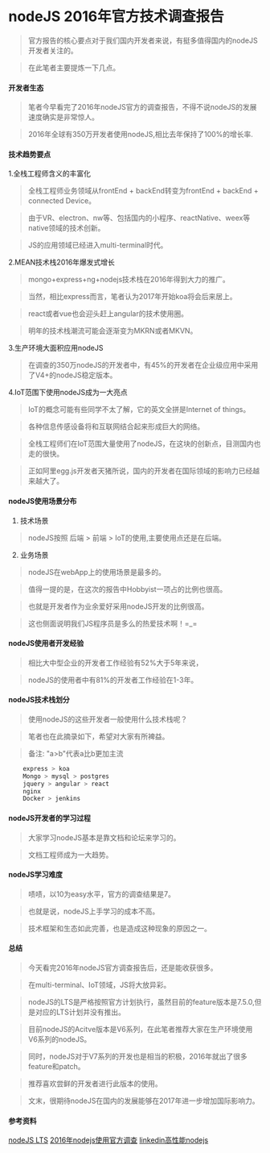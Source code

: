 # nodeJS 2016年官方技术调查报告

> 官方报告的核心要点对于我们国内开发者来说，有挺多值得国内的nodeJS开发者关注的。

> 在此笔者主要提炼一下几点。

#### 开发者生态
> 笔者今早看完了2016年nodeJS官方的调查报告，不得不说nodeJS的发展速度确实是非常惊人。

> 2016年全球有350万开发者使用nodeJS,相比去年保持了100%的增长率.

#### 技术趋势要点
1.全栈工程师含义的丰富化

> 全栈工程师业务领域从frontEnd + backEnd转变为frontEnd + backEnd + connected Device。

> 由于VR、electron、nw等、包括国内的小程序、reactNative、weex等native领域的技术创新。

> JS的应用领域已经进入multi-terminal时代。

2.MEAN技术栈2016年爆发式增长

> mongo+express+ng+nodejs技术栈在2016年得到大力的推广。

> 当然，相比express而言，笔者认为2017年开始koa将会后来居上。

> react或者vue也会迎头赶上angular的技术使用圈。

> 明年的技术栈潮流可能会逐渐变为MKRN或者MKVN。

3.生产环境大面积应用nodeJS

> 在调查的350万nodeJS的开发者中，有45%的开发者在企业级应用中采用了V4+的nodeJS稳定版本。

4.IoT范围下使用nodeJS成为一大亮点

> IoT的概念可能有些同学不太了解，它的英文全拼是Internet of things。

> 各种信息传感设备将和互联网结合起来形成巨大的网络。

> 全栈工程师们在IoT范围大量使用了nodeJS，在这块的创新点，目测国内也走的很快。

> 正如阿里egg.js开发者天猪所说，国内的开发者在国际领域的影响力已经越来越大了。

#### nodeJS使用场景分布

1. 技术场景

> nodeJS按照 后端 > 前端 > IoT的使用,主要使用点还是在后端。

2. 业务场景

> nodeJS在webApp上的使用场景是最多的。

> 值得一提的是，在这次的报告中Hobbyist一项占的比例也很高。

> 也就是开发者作为业余爱好采用nodeJS开发的比例很高。

> 这也侧面说明我们JS程序员是多么的热爱技术啊！=_=

#### nodeJS使用者开发经验

> 相比大中型企业的开发者工作经验有52%大于5年来说，

> nodeJS的使用者中有81%的开发者工作经验在1-3年。

#### nodeJS技术栈划分

> 使用nodeJS的这些开发者一般使用什么技术栈呢？

> 笔者也在此摘录如下，希望对大家有所裨益。

> 备注: "a>b"代表a比b更加主流

```bash
    express > koa
    Mongo > mysql > postgres
    jquery > angular > react 
    nginx 
    Docker > jenkins 
```

#### nodeJS开发者的学习过程

> 大家学习nodeJS基本是靠文档和论坛来学习的。

> 文档工程师成为一大趋势。

#### nodeJS学习难度

> 啧啧，以10为easy水平，官方的调查结果是7。

> 也就是说，nodeJS上手学习的成本不高。

> 技术框架和生态如此完善，也是造成这种现象的原因之一。


#### 总结

> 今天看完2016年nodeJS官方调查报告后，还是能收获很多。

> 在multi-terminal、IoT领域，JS将大放异彩。

> nodeJS的LTS是严格按照官方计划执行，虽然目前的feature版本是7.5.0,但是对应的LTS计划并没有推出。

> 目前nodeJS的Acitve版本是V6系列，在此笔者推荐大家在生产环境使用V6系列的nodeJS。

> 同时，nodeJS对于V7系列的开发也是相当的积极，2016年就出了很多feature和patch。

> 推荐喜欢尝鲜的开发者进行此版本的使用。

> 文末，很期待nodeJS在国内的发展能够在2017年进一步增加国际影响力。


#### 参考资料
[nodeJS LTS](https://github.com/nodejs/LTS#lts-schedule)
[2016年nodejs使用官方调查](https://nodejs.org/static/documents/2016-survey-report.pdf)
[linkedin高性能nodejs](https://engineering.linkedin.com/nodejs/blazing-fast-nodejs-10-performance-tips-linkedin-mobile)